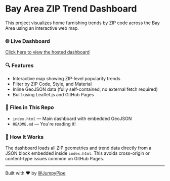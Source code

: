 # Bay Area ZIP Trend Dashboard

This project visualizes home furnishing trends by ZIP code across the Bay Area using an interactive web map.

### 🌐 Live Dashboard
[Click here to view the hosted dashboard](https://jumpypipe.github.io/bay-area-zip-dashboard/)

### 🔍 Features
- Interactive map showing ZIP-level popularity trends
- Filter by ZIP Code, Style, and Material
- Inline GeoJSON data (fully self-contained, no external fetch required)
- Built using Leaflet.js and GitHub Pages

### 📁 Files in This Repo
- `index.html` — Main dashboard with embedded GeoJSON
- `README.md` — You're reading it!

### 🚀 How It Works
The dashboard loads all ZIP geometries and trend data directly from a JSON block embedded inside `index.html`. This avoids cross-origin or content-type issues common on GitHub Pages.

---

Built with ❤️ by [@JumpyPipe](https://github.com/JumpyPipe)
